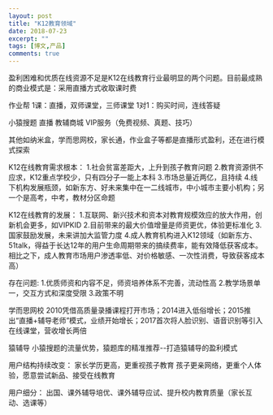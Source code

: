 ```yaml
---
layout: post
title: "K12教育领域"
date: 2018-07-23
excerpt: ""
tags: [博文,产品]
comments: true
---
```


盈利困难和优质在线资源不足是K12在线教育行业最明显的两个问题。目前最成熟的商业模式是：采用直播方式收取课时费

作业帮
1课：直播，双师课堂，三师课堂
1对1：购买时间，连线答疑

小猿搜题
直播
教辅商城
VIP服务（免费视频、真题、技巧）

其他如纳米盒，学而思网校，家长通，作业盒子等都是直播形式盈利，还在进行模式探索

K12在线教育需求根本：
1.社会贫富差距大，上升到孩子教育问题
2.教育资源供不应求，K12重点学校少，只有四分子一能上本科
3.市场总量近两亿，且持续
4.线下机构发展瓶颈，如新东方、好未来集中在一二线城市，中小城市主要小机构；另一个是高考，中考，教材分区命题

K12在线教育的发展：
1.互联网、新兴技术和资本对教育规模效应的放大作用，创新机会更多，如VIPKID
2.目前带来的最大价值增量是师资更优，体验更标准化
3.国家鼓励发展，未来讲加大监管力度
4.成人教育机构进入K12领域（如新东方、51talk，得益于长达12年的用户生命周期带来的搞续费率，能有效降低获客成本。相比之下，成人教育市场用户渗透率低、对价格敏感、一次性消费，导致获客成本高）

存在问题:
1.优质师资和内容不足，师资培养体系不完善，流动性高
2.教学场景单一，交互方式和深度受限
3.政策不明

学而思网校
2010凭借高质量录播课程打开市场；2014进入低俗增长；2015推出“直播+辅导老师”模式，业绩开始增长；2017首次将人脸识别、语音识别等引入在线课堂，营收增长两倍

猿辅导
小猿搜题的流量优势，猿题库的精准推荐--打造猿辅导的盈利模式

用户结构持续改变：
家长学历更高，更重视孩子教育
孩子更亲网络，更重个人体验，愿意尝试新品、接受在线教育

用户细分：
出国、课外辅导培优、课外辅导应试、提升校内教育质量（家长互动、选课等）
















